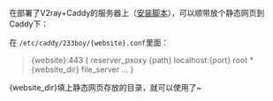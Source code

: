 在部署了V2ray+Caddy的服务器上（[安装脚本](https://github.com/233boy/v2ray/wiki/V2Ray%E4%B8%80%E9%94%AE%E5%AE%89%E8%A3%85%E8%84%9A%E6%9C%AC)），可以顺带放个静态网页到Caddy下：

在 `/etc/caddy/233boy/{website}.conf`里面：
> {website}:443 {
>   reserver_pxoxy {path} localhost:{port}
>   root * {website_dir}
>   file_server
>   ...
> }

{website_dir}填上静态网页存放的目录，就可以使用了~
